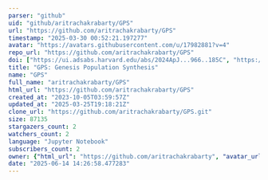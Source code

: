 ```yaml
---
parser: "github"
uid: "github/aritrachakrabarty/GPS"
url: "https://github.com/aritrachakrabarty/GPS"
timestamp: "2025-03-30 00:52:21.197277"
avatar: "https://avatars.githubusercontent.com/u/17982881?v=4"
repo_url: "https://github.com/aritrachakrabarty/GPS"
doi: ["https://ui.adsabs.harvard.edu/abs/2024ApJ...966..185C", "https://ui.adsabs.harvard.edu/abs/2025ascl.soft03016C/abstract"]
title: "GPS: Genesis Population Synthesis"
name: "GPS"
full_name: "aritrachakrabarty/GPS"
html_url: "https://github.com/aritrachakrabarty/GPS"
created_at: "2023-10-05T03:59:57Z"
updated_at: "2025-03-25T19:18:21Z"
clone_url: "https://github.com/aritrachakrabarty/GPS.git"
size: 87135
stargazers_count: 2
watchers_count: 2
language: "Jupyter Notebook"
subscribers_count: 2
owner: {"html_url": "https://github.com/aritrachakrabarty", "avatar_url": "https://avatars.githubusercontent.com/u/17982881?v=4", "login": "aritrachakrabarty", "type": "User"}
date: "2025-06-14 14:26:58.477283"
---
```

